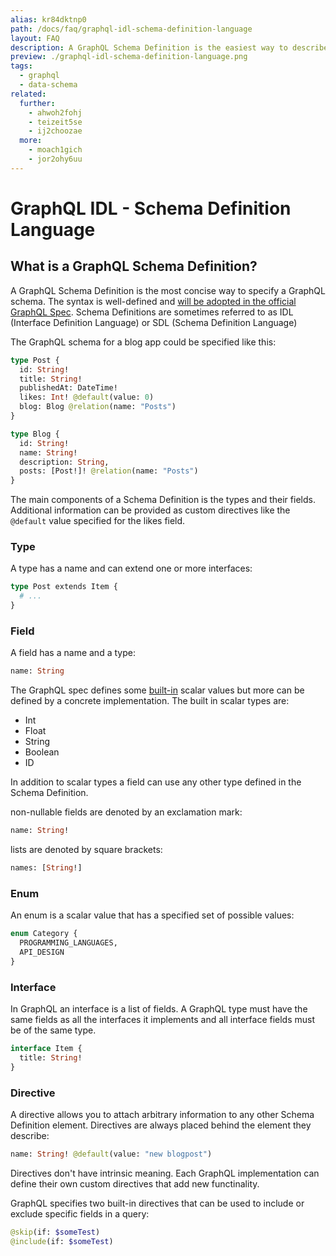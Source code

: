 ```yaml
---
alias: kr84dktnp0
path: /docs/faq/graphql-idl-schema-definition-language
layout: FAQ
description: A GraphQL Schema Definition is the easiest way to describe an entire GraphQL API. You can use them to create a new Graphcool project.
preview: ./graphql-idl-schema-definition-language.png
tags:
  - graphql
  - data-schema
related:
  further:
    - ahwoh2fohj
    - teizeit5se
    - ij2choozae
  more:
    - moach1gich
    - jor2ohy6uu
---
```


# GraphQL IDL - Schema Definition Language

## What is a GraphQL Schema Definition?

A GraphQL Schema Definition is the most concise way to specify a GraphQL schema. The syntax is well-defined and [will be adopted in the official GraphQL Spec](https://github.com/facebook/graphql/pull/90). Schema Definitions are sometimes referred to as IDL (Interface Definition Language) or SDL (Schema Definition Language)

The GraphQL schema for a blog app could be specified like this:

```graphql
type Post {
  id: String!
  title: String!
  publishedAt: DateTime!
  likes: Int! @default(value: 0)
  blog: Blog @relation(name: "Posts")
}

type Blog {
  id: String!
  name: String!
  description: String,
  posts: [Post!]! @relation(name: "Posts")
}
```

The main components of a Schema Definition is the types and their fields. Additional information can be provided as custom directives like the `@default` value specified for the likes field.

### Type

A type has a name and can extend one or more interfaces:

```graphql
type Post extends Item {
  # ...
}
```

### Field

A field has a name and a type:

```graphql
name: String
```

The GraphQL spec defines some [built-in](https://facebook.github.io/graphql/#sec-Scalars) scalar values but more can be defined by a concrete implementation. The built in scalar types are:

 - Int
 - Float
 - String
 - Boolean
 - ID

In addition to scalar types a field can use any other type defined in the Schema Definition.

non-nullable fields are denoted by an exclamation mark:

```graphql
name: String!
```

lists are denoted by square brackets:

```graphql
names: [String!]
```

### Enum

An enum is a scalar value that has a specified set of possible values:

```graphql
enum Category {
  PROGRAMMING_LANGUAGES,
  API_DESIGN
}
```

### Interface

In GraphQL an interface is a list of fields. A GraphQL type must have the same fields as all the interfaces it implements and all interface fields must be of the same type.

```graphql
interface Item {
  title: String!
}
```

### Directive

A directive allows you to attach arbitrary information to any other Schema Definition element. Directives are always placed behind the element they describe:

```graphql
name: String! @default(value: "new blogpost")
```
Directives don't have intrinsic meaning. Each GraphQL implementation can define their own custom directives that add new functinality.

GraphQL specifies two built-in directives that can be used to include or exclude specific fields in a query:

```graphql
@skip(if: $someTest)
@include(if: $someTest)
```
